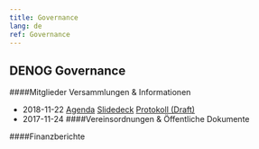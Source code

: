 ```yaml
---
title: Governance
lang: de
ref: Governance
---
```


## DENOG Governance
####Mitglieder Versammlungen & Informationen
- 2018-11-22  [Agenda]() [Slidedeck]() [Protokoll (Draft)]()
- 2017-11-24
####Vereinsordnungen & Öffentliche Dokumente

####Finanzberichte
